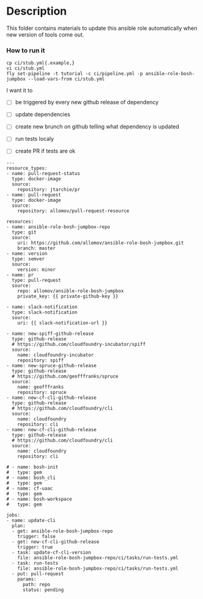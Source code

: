 # Description

This folder contains materials to update this ansible role automatically when new version of tools come out.

### How to run it
```
cp ci/stub.yml{.example,}
vi ci/stub.yml
fly set-pipeline -t tutorial -c ci/pipeline.yml -p ansible-role-bosh-jumpbox --load-vars-from ci/stub.yml
```

I want it to

 - [ ] be triggered by every new github release of dependency
 - [ ] update dependencies
 - [ ] create new brunch on github telling what dependency is updated
 - [ ] run tests localy
 - [ ] create PR if tests are ok


```
---
resource_types:
- name: pull-request-status
  type: docker-image
  source:
    repository: jtarchie/pr
- name: pull-request
  type: docker-image
  source:
    repository: allomov/pull-request-resource

resources:
- name: ansible-role-bosh-jumpbox-repo
  type: git
  source:
    uri: https://github.com/allomov/ansible-role-bosh-jumpbox.git
    branch: master
- name: version
  type: semver
  source:
    version: minor
- name: pr
  type: pull-request
  source:
    repo: allomov/ansible-role-bosh-jumpbox
    private_key: {{ private-github-key }}

- name: slack-notification
  type: slack-notification
  source:
    uri: {{ slack-notification-url }}

- name: new-spiff-github-release
  type: github-release
  # https://github.com/cloudfoundry-incubator/spiff
  source: 
    name: cloudfoundry-incubator
    repository: spiff
- name: new-spruce-github-release
  type: github-release
  # https://github.com/geofffranks/spruce
  source:
    name: geofffranks
    repository: spruce
- name: new-cf-cli-github-release
  type: github-release
  # https://github.com/cloudfoundry/cli
  source: 
    name: cloudfoundry
    repository: cli
- name: new-cf-cli-github-release
  type: github-release
  # https://github.com/cloudfoundry/cli
  source: 
    name: cloudfoundry
    repository: cli

# - name: bosh-init
#   type: gem
# - name: bosh_cli
#   type: gem
# - name: cf-uaac
#   type: gem
# - name: bosh-workspace
#   type: gem

jobs:
- name: update-cli
  plan:
  - get: ansible-role-bosh-jumpbox-repo
    trigger: false
  - get: new-cf-cli-github-release
    trigger: true
  - task: update-cf-cli-version
    file: ansible-role-bosh-jumpbox-repo/ci/tasks/run-tests.yml
  - task: run-tests
    file: ansible-role-bosh-jumpbox-repo/ci/tasks/run-tests.yml
  - put: pull-request
    params:
      path: repo
      status: pending      

```